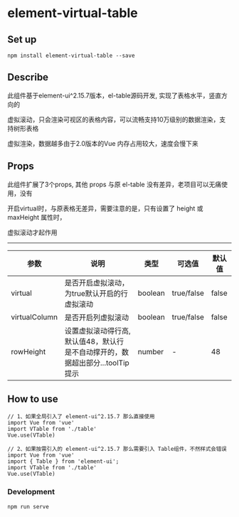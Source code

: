 # element-virtual-table

## Set up
```
npm install element-virtual-table --save
```

## Describe

此组件基于element-ui^2.15.7版本，el-table源码开发, 实现了表格水平，竖直方向的

虚拟滚动，只会渲染可视区的表格内容，可以流畅支持10万级别的数据渲染，支持树形表格

虚拟渲染，数据越多由于2.0版本的Vue 内存占用较大，速度会慢下来

## Props

此组件扩展了3个props, 其他 props 与原 el-table 没有差异，老项目可以无痛使用，没有

开启virtual时，与原表格无差异，需要注意的是，只有设置了 height 或 maxHeight 属性时，

虚拟滚动才起作用

------------------------------------------------------------------------------

|参数|说明|类型|可选值|默认值|
|-|-|-|-|-|
|virtual|是否开启虚拟滚动，为true默认开启的行虚拟滚动|boolean|true/false|false
|virtualColumn|是否开启列虚拟滚动|boolean|true/false|false
|rowHeight|设置虚拟滚动得行高,默认值48，默认行是不自动撑开的，数据超出部分...toolTip提示|number|-|48

## How to use
```
// 1、如果全局引入了 element-ui^2.15.7 那么直接使用
import Vue from 'vue'
import VTable from './table'
Vue.use(VTable)

// 2、如果按需引入的 element-ui^2.15.7 那么需要引入 Table组件，不然样式会错误
import Vue from 'vue'
import { Table } from 'element-ui';
import VTable from './table'
Vue.use(VTable)

```
### Development
```
npm run serve
```

